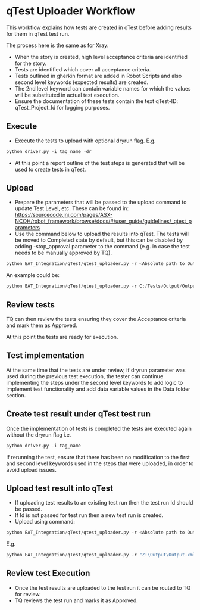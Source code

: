# qTest Uploader Workflow

This workflow explains how tests are created in qTest before adding results for them in qTest test run.

The process here is the same as for Xray:

- When the story is created, high level acceptance criteria are identified for the story.
- Tests are identified which cover all acceptance criteria.
- Tests outlined in gherkin format are added in Robot Scripts and also second level keywords (expected results) are created.
- The 2nd level keyword can contain variable names for which the values will be substituted in actual test execution.
- Ensure the documentation of these tests contain the text qTest-ID: qTest_Project_Id for logging purposes.

## Execute

- Execute the tests to upload with optional dryrun flag. E.g.

```python
python driver.py -i tag_name -dr
```

- At this point a report outline of the test steps is generated that will be used to create tests in qTest.

## Upload
- Prepare the parameters that will be passed to the upload command to update Test Level, etc. These can be found in:
 https://sourcecode.jnj.com/pages/ASX-NCOH/robot_framework/browse/docs/#/user_guide/guidelines/_qtest_parameters
- Use the command below to upload the results into qTest. The tests will be moved to Completed state by default, but this can be disabled by adding -stop_approval parameter to the command (e.g. in case the test needs to be manually approved by TQ).

```python
python EAT_Integration/qTest/qtest_uploader.py -r <Absolute path to Output.xml report> -qprj <Project Code>  -qfid <Project folder Id> -qassign <username of test assignee> -qtoken <User Bearer token> -ct_json
```

An example could be:

```python
python EAT_Integration/qTest/qtest_uploader.py -r C:/Tests/Output/Output.xml -qprj 111 -qfid 222 -qassign jbloggs1  -qtoken <User Bearer token> -ct_json -stop_approval
```

## Review tests

TQ can then review the tests ensuring they cover the Acceptance criteria and mark them as Approved.

At this point the tests are ready for execution.

## Test implementation

At the same time that the tests are under review, if dryrun parameter was used during the previous test execution, the tester can continue implementing the steps
under the second level keywords to add logic to implement test functionality and add data variable values in the Data
folder section.

## Create test result under qTest test run

Once the implementation of tests is completed the tests are executed again without the dryrun flag i.e.

```python
python driver.py -i tag_name
```

If rerunning the test, ensure that there has been no modification to the first and second level keywords used in the steps that were uploaded, in order to avoid upload issues.

## Upload test result into qTest

- If uploading test results to an existing test run then the test run Id should be passed.
- If Id is not passed for test run then a new test run is created.
- Upload using command:

```python
python EAT_Integration/qTest/qtest_uploader.py -r <Absolute path to Output.xml> -qprj <Project Id>  -qtoken <User Bearer token> -res_json -qrunid <qTest Test Run ID: Optional>
```

E.g.

```python
python EAT_Integration/qTest/qtest_uploader.py -r "Z:\Output\Output.xml" -qprj 111  -qtoken <User Bearer token> -res_json -qrunid 123456
```

## Review test Execution

- Once the test results are uploaded to the test run it can be routed to TQ for review.
- TQ reviews the test run and marks it as Approved.
